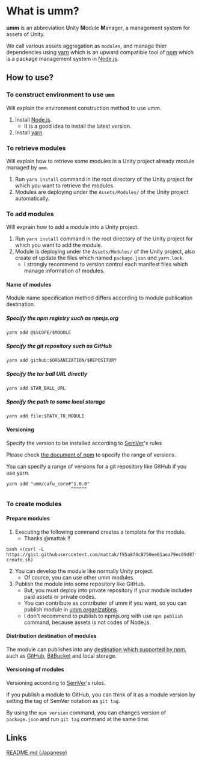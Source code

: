 # What is umm?

**umm** is an abbreviation **U**nity **M**odule **M**anager, a management system for assets of Unity.

We call various assets aggregation as `modules`, and manage thier dependencies using [yarn](https://yarnpkg.com/) which is an upward compatible tool of [npm](https://docs.npmjs.com/) which is a package management system in [Node.js](https://nodejs.org/).

## How to use?

### To construct environment to use `umm`

Will explain the environment construction method to use umm.

1. Install [Node.js](https://nodejs.org/).
    * It is a good idea to install the latest version.
1. Install [yarn](https://yarnpkg.com/).

### To retrieve modules

Will explain how to retrieve some modules in a Unity project already module managed by `umm`.

1. Run `yarn install` command in the root directory of the Unity project for which you want to retrieve the modules.
1. Modules are deploying under the `Assets/Modules/` of the Unity project automatically.

### To add modules

Will exprain how to add a module into a Unity project.

1. Run `yarn install` command in the root directory of the Unity project for which you want to add the module.
1. Module is deploying under the `Assets/Modules/` of the Unity project, also create of update the files which named `package.json` and `yarn.lock`. 
    * I strongly recommend to version control each manifest files which manage information of modules.

#### Name of modules

Module name specification method differs according to module publication destination.

##### Specify the npm registry such as npmjs.org

```shell
yarn add @$SCOPE/$MODULE
```

##### Specify the git repository such as GitHub

```shell
yarn add github:$ORGANIZATION/$REPOSITORY
```

##### Specify the tar ball URL directly

```shell
yarn add $TAR_BALL_URL
```

##### Specify the path to some local storage

```shell
yarn add file:$PATH_TO_MODULE
```

#### Versioning

Specify the version to be installed according to [SemVer](https://semver.org)'s rules

Please check [the document of npm](https://docs.npmjs.com/files/package.json#dependencies) to specify the range of versions.

You can specify a range of versions for a git repository like GitHub if you use yarn.

```shell
yarn add "umm/cafu_core#^1.0.0"
                        ^^^^^^
```

### To create modules

#### Prepare modules

1. Executing the following command creates a template for the module.
    * Thanks @mattak !!

```shell
bash <(curl -L https://gist.githubusercontent.com/mattak/f95a8f4c8750ee61aea79ec09d87f659/raw/e2313c98c9420ecb340b763a90de09e23f8b5602/umm-create.sh)
```

2. You can develop the module like normally Unity project.
    * Of cource, you can use other umm modules.
2. Publish the module into some repository like GitHub.
    * But, you must deploy into private repository if your module includes paid assets or private codes.
    * You can contribute as contributer of umm if you want, so you can publish module in [umm organizations](https://github.com/umm).
    * I don't recommend to publish to npmjs.org with use `npm publish` command, because assets is not codes of Node.js.

#### Distribution destination of modules

The module can publishes into any [destination which supported by npm](https://docs.npmjs.com/files/package.json#dependencies), such as [GitHub](https://github.com/), [BitBucket](https://bitbucket.com) and local storage.

#### Versioning of modules

Versioning according to [SemVer](https://semver.org)'s rules.

If you publish a module to GitHub, you can think of it as a module version by setting the tag of SemVer notation as `git tag`.

By using the `npm version` command, you can changes version of `package.json` and run `git tag` command at the same time.

## Links

[README.md (Japanese)](README.ja.md)
